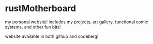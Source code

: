 # rustMotherboard

my personal website! includes my projects, art gallery, functional comic systems, and other fun bits!

website available in both github and codeberg!